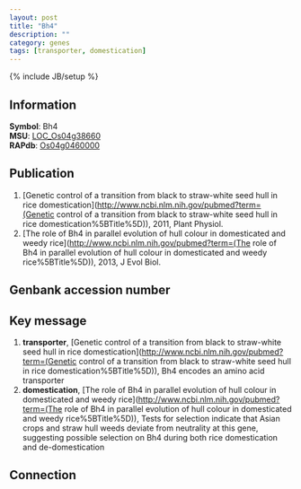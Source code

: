 ```yaml
---
layout: post
title: "Bh4"
description: ""
category: genes
tags: [transporter, domestication]
---
```

{% include JB/setup %}

## Information
__Symbol__: Bh4  
__MSU__: [LOC_Os04g38660](http://rice.plantbiology.msu.edu/cgi-bin/ORF_infopage.cgi?orf=LOC_Os04g38660)  
__RAPdb__: [Os04g0460000](http://rapdb.dna.affrc.go.jp/viewer/gbrowse_details/irgsp1?name=Os04g0460000)  

## Publication
1. [Genetic control of a transition from black to straw-white seed hull in rice domestication](http://www.ncbi.nlm.nih.gov/pubmed?term=(Genetic control of a transition from black to straw-white seed hull in rice domestication%5BTitle%5D)), 2011, Plant Physiol.
2. [The role of Bh4 in parallel evolution of hull colour in domesticated and weedy rice](http://www.ncbi.nlm.nih.gov/pubmed?term=(The role of Bh4 in parallel evolution of hull colour in domesticated and weedy rice%5BTitle%5D)), 2013, J Evol Biol.

## Genbank accession number

## Key message
1. __transporter__, [Genetic control of a transition from black to straw-white seed hull in rice domestication](http://www.ncbi.nlm.nih.gov/pubmed?term=(Genetic control of a transition from black to straw-white seed hull in rice domestication%5BTitle%5D)),  Bh4 encodes an amino acid transporter
2. __domestication__, [The role of Bh4 in parallel evolution of hull colour in domesticated and weedy rice](http://www.ncbi.nlm.nih.gov/pubmed?term=(The role of Bh4 in parallel evolution of hull colour in domesticated and weedy rice%5BTitle%5D)),  Tests for selection indicate that Asian crops and straw hull weeds deviate from neutrality at this gene, suggesting possible selection on Bh4 during both rice domestication and de-domestication

## Connection


